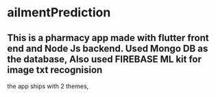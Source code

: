# ailmentPrediction
## This is a pharmacy app made with flutter front end and Node Js backend. Used Mongo DB as the database, Also used FIREBASE ML kit for image txt recognision

the app ships with 2 themes,
